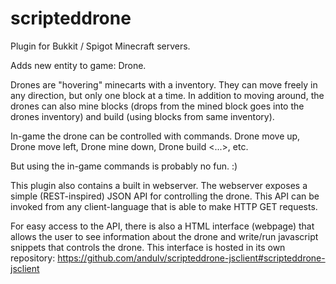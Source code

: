 # scripteddrone
Plugin for Bukkit / Spigot Minecraft servers. 

Adds new entity to game: Drone. 

Drones are "hovering" minecarts with a inventory. They can move freely in any direction, but only one block at a time. In addition to moving around, the drones can also mine blocks (drops from the mined block goes into the drones inventory) and build (using blocks from same inventory).

In-game the drone can be controlled with commands. Drone move up, Drone move left, Drone mine down, Drone build <...>, etc.

But using the in-game commands is probably no fun. :)

This plugin also contains a built in webserver. The webserver exposes a simple (REST-inspired) JSON API for controlling the drone. This API can be invoked from any client-language that is able to make HTTP GET requests.

For easy access to the API, there is also a HTML interface (webpage) that allows the user to see information about the drone and write/run javascript snippets that controls the drone. This interface is hosted in its own repository: https://github.com/andulv/scripteddrone-jsclient#scripteddrone-jsclient
